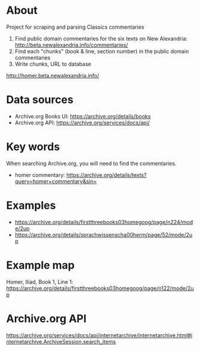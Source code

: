 # About
Project for scraping and parsing Classics commentaries

1) Find public domain commentaries for the six texts on New Alexandria: http://beta.newalexandria.info/commentaries/
2) Find each "chunks" (book & line, section number) in the public domain commentaries
3) Write chunks, URL to database

http://homer.beta.newalexandria.info/

# Data sources

- Archive.org Books UI: https://archive.org/details/books
- Archive.org API: https://archive.org/services/docs/api/


# Key words

When searching Archive.org, you will need to find the commentaries.

- homer commentary: https://archive.org/details/texts?query=homer+commentary&sin=

# Examples

- https://archive.org/details/firstthreebooks03homegoog/page/n224/mode/2up
- https://archive.org/details/sprachwissenscha00herm/page/52/mode/2up


# Example map

Homer, Iliad, Book 1, Line 1: https://archive.org/details/firstthreebooks03homegoog/page/n122/mode/2up

# Archive.org API

https://archive.org/services/docs/api/internetarchive/internetarchive.html#internetarchive.ArchiveSession.search_items

